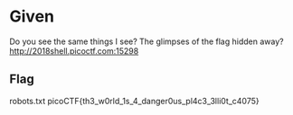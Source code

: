 # Given

Do you see the same things I see? The glimpses of the flag hidden away? <http://2018shell.picoctf.com:15298>

## Flag

robots.txt
picoCTF{th3_w0rld_1s_4_danger0us_pl4c3_3lli0t_c4075}
